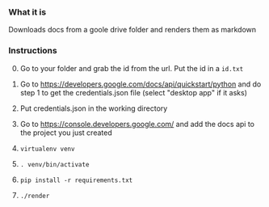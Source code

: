 ### What it is
Downloads docs from a goole drive folder and renders them as markdown

### Instructions

0. Go to your folder and grab the id from the url. Put the id in a `id.txt`

1. Go to https://developers.google.com/docs/api/quickstart/python and do step 1 to get the credentials.json file (select "desktop app" if it asks)

2. Put credentials.json in the working directory

3. Go to https://console.developers.google.com/ and add the docs api to the project you just created

4. `virtualenv venv`

5. `. venv/bin/activate`

6. `pip install -r requirements.txt`

7. `./render`
